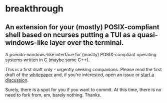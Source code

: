 # breakthrough
## An extension for your (mostly) POSIX-compliant shell based on ncurses putting a TUI as a quasi-windows-like layer over the terminal.

A pseudo-windows-like interface for (mostly) POSIX-compliant operating systems written in C (maybe some C++).

This is a first draft only - urgently seeking companions. Please read the first draft of the [whitepaper](https://github.com/jagottsicher/breakthrough/blob/main/docs/whitepaper.md) and, if you're interested, open an issue or [start a discussion](https://github.com/jagottsicher/breakthrough/discussions). 

Surely, there is a spot for you if you want to commit. At this time, there is no need to fork from, em, barely nothing. Thanks.
